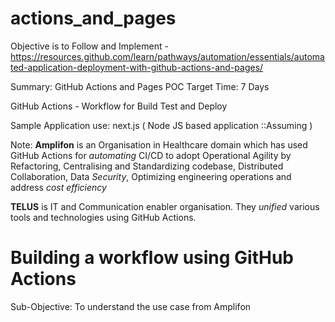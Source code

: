 # actions_and_pages
Objective is to Follow and Implement - https://resources.github.com/learn/pathways/automation/essentials/automated-application-deployment-with-github-actions-and-pages/

Summary: GitHub Actions and Pages POC
Target Time: 7 Days

GitHub Actions - Workflow for Build Test and Deploy

Sample Application use: next.js ( Node JS based application ::Assuming )

Note: 
__Amplifon__ is an Organisation in Healthcare domain which has used GitHub Actions for _automating_ CI/CD to adopt Operational Agility by Refactoring, Centralising and Standardizing codebase, Distributed Collaboration, Data _Security_, Optimizing engineering operations and address _cost efficiency_

__TELUS__ is IT and Communication enabler organisation. They _unified_ various tools and technologies using GitHub Actions. 

# Building a workflow using GitHub Actions

Sub-Objective: To understand the use case from Amplifon


